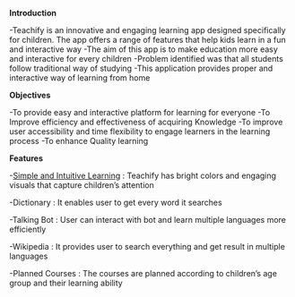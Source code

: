 **Introduction**

-Teachify is an innovative and engaging learning app designed specifically for children. The app offers a range of features that help kids learn in a fun and interactive way
-The aim of this app is to make education more easy and interactive for every children
-Problem identified was that all students follow traditional way of studying
-This application provides proper and interactive way of learning from home

**Objectives**

-To provide easy and interactive platform for learning for everyone 
-To Improve efficiency and effectiveness of acquiring Knowledge
-To improve user accessibility and time flexibility to engage learners in the learning process
-To enhance Quality learning

**Features**

-<u>Simple and Intuitive Learning</u> : Teachify has bright colors and engaging visuals that capture children’s attention

-Dictionary : It enables user to get every word it searches

-Talking Bot : User can interact with bot and learn multiple languages more efficiently

-Wikipedia : It provides user to search everything and get result in multiple languages

-Planned Courses : The courses are planned according to children’s age group and their learning ability




